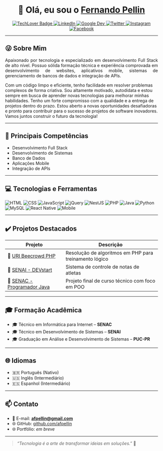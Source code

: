 <h1 align="center">👋 Olá, eu sou o <a href="https://github.com/afpellin">Fernando Pellin</a></h1>

<p align="center">
  <a href="https://github.com/afpellin">
    <img src="https://img.shields.io/badge/TechLover-Full%20Stack%20Developer-blue?style=for-the-badge&logo=github" alt="TechLover Badge" />
  </a>
  <a href="https://www.linkedin.com/in/afpellin/">
    <img src="https://img.shields.io/badge/LinkedIn-afpellin-blue?style=for-the-badge&logo=linkedin" alt="LinkedIn" />
  </a>
  <a href="https://g.dev/afpellin">
    <img src="https://img.shields.io/badge/Google%20Developers-afpellin-orange?style=for-the-badge&logo=google" alt="Google Dev" />
  </a>
  <a href="https://twitter.com/afpellin">
    <img src="https://img.shields.io/badge/Twitter-afpellin-1DA1F2?style=for-the-badge&logo=twitter" alt="Twitter" />
  </a>
  <a href="https://instagram.com/afpellin">
    <img src="https://img.shields.io/badge/Instagram-afpellin-E4405F?style=for-the-badge&logo=instagram" alt="Instagram" />
  </a>
  <a href="https://facebook.com/afpellin">
    <img src="https://img.shields.io/badge/Facebook-afpellin-1877F2?style=for-the-badge&logo=facebook" alt="Facebook" />
  </a>
</p>

---

## 😜 Sobre Mim

<p align="justify">
Apaixonado por tecnologia e especializado em desenvolvimento Full Stack de alto nível. Possuo sólida formação técnica e experiência comprovada em desenvolvimento de websites, aplicativos mobile, sistemas de gerenciamento de bancos de dados e integração de APIs.

Com um código limpo e eficiente, tenho facilidade em resolver problemas complexos de forma criativa. Sou altamente motivado, autodidata e estou sempre em busca de aprender novas tecnologias para melhorar minhas habilidades. Tenho um forte compromisso com a qualidade e a entrega de projetos dentro do prazo. Estou aberto a novas oportunidades desafiadoras e pronto para contribuir para o sucesso de projetos de software inovadores. Vamos juntos construir o futuro da tecnologia!
</p>

---

## 🚀 Principais Competências

- Desenvolvimento Full Stack  
- Desenvolvimento de Sistemas  
- Banco de Dados  
- Aplicações Mobile  
- Integração de APIs

---

## 💻 Tecnologias e Ferramentas

![HTML](https://img.shields.io/badge/HTML5-E34F26?style=for-the-badge&logo=html5&logoColor=white)
![CSS](https://img.shields.io/badge/CSS3-1572B6?style=for-the-badge&logo=css3&logoColor=white)
![JavaScript](https://img.shields.io/badge/JavaScript-F7DF1E?style=for-the-badge&logo=javascript&logoColor=black)
![jQuery](https://img.shields.io/badge/jQuery-0769AD?style=for-the-badge&logo=jquery&logoColor=white)
![NestJS](https://img.shields.io/badge/NestJS-E0234E?style=for-the-badge&logo=nestjs&logoColor=white)
![PHP](https://img.shields.io/badge/PHP-777BB4?style=for-the-badge&logo=php&logoColor=white)
![Java](https://img.shields.io/badge/Java-ED8B00?style=for-the-badge&logo=openjdk&logoColor=white)
![Python](https://img.shields.io/badge/Python-3670A0?style=for-the-badge&logo=python&logoColor=white)
![MySQL](https://img.shields.io/badge/MySQL-005C84?style=for-the-badge&logo=mysql&logoColor=white)
![React Native](https://img.shields.io/badge/React%20Native-20232A?style=for-the-badge&logo=react&logoColor=61DAFB)
![Mobile](https://img.shields.io/badge/Mobile-Development-brightgreen?style=for-the-badge&logo=android)

---

## ✔️ Projetos Destacados

| Projeto | Descrição |
|--------|-----------|
| 🎯 [URI Beecrowd PHP](https://github.com/afpellin/uri-beecrowd-php) | Resolução de algoritmos em PHP para treinamento lógico |
| 🏅 [SENAI - DEVstart](https://github.com/afpellin/notas-atletas) | Sistema de controle de notas de atletas |
| 💼 [SENAC - Programador Java](https://github.com/afpellin/Senac-Programador-Java) | Projeto final de curso técnico com foco em POO |

---

## 🎓 Formação Acadêmica

- 🎓 Técnico em Informática para Internet – **SENAC**  
- 🎓 Técnico em Desenvolvimento de Sistemas – **SENAI**  
- 🎓 Graduação em Análise e Desenvolvimento de Sistemas – **PUC-PR**

---

## 🌐 Idiomas

- 🇧🇷 Português (Nativo)  
- 🇺🇸 Inglês (Intermediário)  
- 🇪🇸 Espanhol (Intermediário)

---

## 📫 Contato

- 📧 E-mail: **afpellin@gmail.com**
- 🌐 GitHub: [github.com/afpellin](https://github.com/afpellin)
- 🌐 Portfólio: *em breve*

---

> *“Tecnologia é a arte de transformar ideias em soluções.”* 🚀
